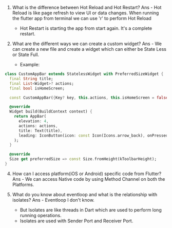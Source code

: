 1. What is the difference between Hot Reload and Hot Restart?
Ans - Hot Reload is like page refresh to view UI or data changes. 
      When running the flutter app from terminal we can use 'r' to perform Hot Reload
    - Hot Restart is starting the app from start again. It's a complete restart.
   
2. What are the different ways we can create a custom widget?
Ans - We can create a new file and create a widget which can either be State Less or State Full.
    - Example:

```dart
class CustomAppBar extends StatelessWidget with PreferredSizeWidget {
  final String title;
  final List<Widget>? actions;
  final bool isHomeScreen;

  const CustomAppBar({Key? key, this.actions, this.isHomeScreen = false, required this.title}) : super(key: key);

  @override
  Widget build(BuildContext context) {
    return AppBar(
      elevation: 4,
      actions: actions,
      title: Text(title),
      leading: IconButton(icon: const Icon(Icons.arrow_back), onPressed: () => (isHomeScreen ? exit(0) : Navigator.pop(context))),
    );
  }

  @override
  Size get preferredSize => const Size.fromHeight(kToolbarHeight);
}

```

4. How can I access platform(iOS or Android) specific code from Flutter?
Ans - We can access Native code by using Method Channel on both the Platforms.

5. What do you know about eventloop and what is the relationship with isolates?
Ans - Eventloop I don't know.
    - But Isolates are like threads in Dart which are used to perform long running operations.
    - Isolates are used with Sender Port and Receiver Port.
